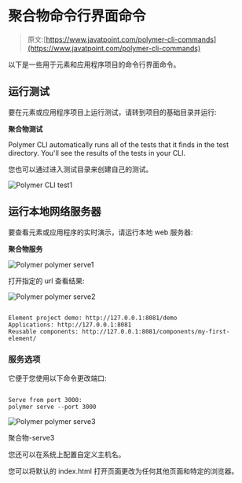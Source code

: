 # 聚合物命令行界面命令

> 原文:[https://www.javatpoint.com/polymer-cli-commands](https://www.javatpoint.com/polymer-cli-commands)

以下是一些用于元素和应用程序项目的命令行界面命令。

## 运行测试

要在元素或应用程序项目上运行测试，请转到项目的基础目录并运行:

**聚合物测试**

Polymer CLI automatically runs all of the tests that it finds in the test directory. You'll see the results of the tests in your CLI.

您也可以通过进入测试目录来创建自己的测试。

![Polymer CLI test1](../Images/19de8c0ab0d701991607a5a359daeb6c.png)

## 运行本地网络服务器

要查看元素或应用程序的实时演示，请运行本地 web 服务器:

**聚合物服务**

![Polymer polymer serve1](../Images/801cbd07d70625f1349cfa6f7ef4e55d.png)

打开指定的 url 查看结果:

![Polymer polymer serve2](../Images/d9b6662605bd1732467464b7508aa04e.png)

```

Element project demo: http://127.0.0.1:8081/demo
Applications: http://127.0.0.1:8081
Reusable components: http://127.0.0.1:8081/components/my-first-element/

```

### 服务选项

它便于您使用以下命令更改端口:

```

Serve from port 3000:
polymer serve --port 3000

```

![Polymer polymer serve3](../Images/4e8d54a7d260d9e629c6d9d0457ae7f8.png)

聚合物-serve3

您还可以在系统上配置自定义主机名。

您可以将默认的 index.html 打开页面更改为任何其他页面和特定的浏览器。